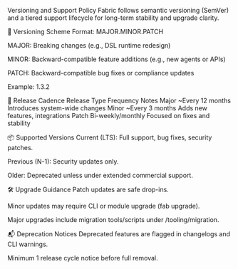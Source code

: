 Versioning and Support Policy
Fabric follows semantic versioning (SemVer) and a tiered support lifecycle for long-term stability and upgrade clarity.

📌 Versioning Scheme
Format: MAJOR.MINOR.PATCH

MAJOR: Breaking changes (e.g., DSL runtime redesign)

MINOR: Backward-compatible feature additions (e.g., new agents or APIs)

PATCH: Backward-compatible bug fixes or compliance updates

Example: 1.3.2

🔁 Release Cadence
Release Type	Frequency	Notes
Major	~Every 12 months	Introduces system-wide changes
Minor	~Every 3 months	Adds new features, integrations
Patch	Bi-weekly/monthly	Focused on fixes and stability

📦 Supported Versions
Current (LTS): Full support, bug fixes, security patches.

Previous (N-1): Security updates only.

Older: Deprecated unless under extended commercial support.

🛠️ Upgrade Guidance
Patch updates are safe drop-ins.

Minor updates may require CLI or module upgrade (fab upgrade).

Major upgrades include migration tools/scripts under /tooling/migration.

📬 Deprecation Notices
Deprecated features are flagged in changelogs and CLI warnings.

Minimum 1 release cycle notice before full removal.

